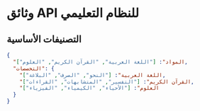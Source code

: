 # وثائق API للنظام التعليمي

## التصنيفات الأساسية
```json
{
  "المواد": ["اللغة العربية", "القرآن الكريم", "العلوم"],
  "التخصصات": {
    "اللغة العربية": ["النحو", "الصرف", "البلاغة"],
    "القرآن الكريم": ["التفسير", "المتشابهات", "القراءات"],
    "العلوم": ["الأحياء", "الكيمياء", "الفيزياء"]
  }
}
